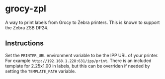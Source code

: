 # grocy-zpl
A way to print labels from Grocy to Zebra printers. This is known to support the Zebra ZSB DP24.

## Instructions
Set the `PRINTER_URL` environment variable to be the IPP URL of your printer.
For example `http://192.168.1.228:631/ipp/print`.
There is an included template for 2.25x1.00 in labels, but this can be overriden
if needed by setting the `TEMPLATE_PATH` variable.